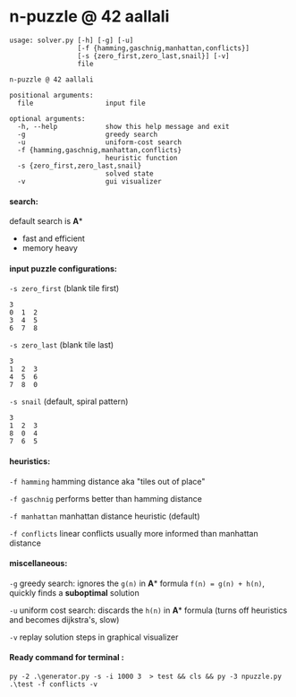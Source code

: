# n-puzzle @ 42 aallali

```
usage: solver.py [-h] [-g] [-u]
                 [-f {hamming,gaschnig,manhattan,conflicts}]
                 [-s {zero_first,zero_last,snail}] [-v]
                 file

n-puzzle @ 42 aallali

positional arguments:
  file                  input file

optional arguments:
  -h, --help            show this help message and exit
  -g                    greedy search
  -u                    uniform-cost search
  -f {hamming,gaschnig,manhattan,conflicts}
                        heuristic function
  -s {zero_first,zero_last,snail}
                        solved state
  -v                    gui visualizer
```

#### search:

default search is **A***
- fast and efficient
- memory heavy


#### input puzzle configurations:
`-s zero_first` (blank tile first)

```
3
0  1  2
3  4  5
6  7  8
```


`-s zero_last` (blank tile last)
```
3
1  2  3
4  5  6
7  8  0
```

`-s snail` (default, spiral pattern)
```
3
1  2  3
8  0  4
7  6  5
```

#### heuristics:
`-f hamming` hamming distance aka "tiles out of place"

`-f gaschnig` performs better than hamming distance

`-f manhattan` manhattan distance heuristic (default)

`-f conflicts` linear conflicts usually more informed than manhattan distance


#### miscellaneous:
`-g` greedy search: ignores the `g(n)` in **A*** formula `f(n) = g(n) + h(n)`, quickly finds a **suboptimal** solution

`-u` uniform cost search: discards the `h(n)` in **A*** formula (turns off heuristics and becomes dijkstra's, slow)

`-v` replay solution steps in graphical visualizer

#### Ready command for terminal :
`py -2 .\generator.py -s -i 1000 3  > test && cls && py -3 npuzzle.py .\test -f conflicts -v `


